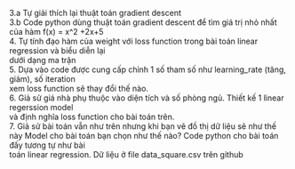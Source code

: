 3.a Tự giải thích lại thuật toán gradient descent<br>
3.b Code python dùng thuật toán gradient descent để tìm giá trị nhỏ nhất của hàm f(x) = x^2 +2x+5<br>
4. Tự tính đạo hàm của weight với loss function trong bài toán linear regression và biểu diễn lại<br>
dưới dạng ma trận<br>
5. Dựa vào code được cung cấp chỉnh 1 số tham số như learning_rate (tăng, giảm), số iteration<br>
xem loss function sẽ thay đổi thế nào.<br>
6. Giả sử giá nhà phụ thuộc vào diện tích và số phòng ngủ. Thiết kế 1 linear regerssion model<br>
và định nghĩa loss function cho bài toán trên.<br>
7. Giả sử bài toán vẫn như trên nhưng khi bạn vẽ đồ thị dữ liệu sẽ như thế này Model cho bài toán bạn chọn như thế nào? Code python cho bài toán đấy tương tự như bài<br>
toán linear regression. Dữ liệu ở file data_square.csv trên github<br>
